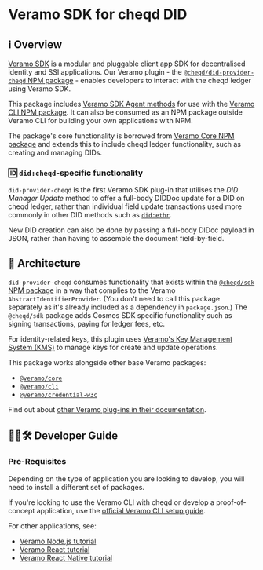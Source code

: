 # Veramo SDK for cheqd DID

## ℹ️ Overview

[Veramo SDK](https://veramo.io/) is a modular and pluggable client app SDK for decentralised identity and SSI applications. Our Veramo plugin - the [`@cheqd/did-provider-cheqd` NPM package](https://www.npmjs.com/package/@cheqd/did-provider-cheqd) - enables developers to interact with the cheqd ledger using Veramo SDK.

This package includes [Veramo SDK Agent methods](https://veramo.io/docs/veramo_agent/plugins) for use with the [Veramo CLI NPM package](https://www.npmjs.com/package/@veramo/cli). It can also be consumed as an NPM package outside Veramo CLI for building your own applications with NPM.

The package's core functionality is borrowed from [Veramo Core NPM package](https://www.npmjs.com/package/@veramo/core) and extends this to include cheqd ledger functionality, such as creating and managing DIDs.

### 🆔 `did:cheqd`-specific functionality

`did-provider-cheqd` is the first Veramo SDK plug-in that utilises the *DID Manager Update* method to offer a full-body DIDDoc update for a DID on cheqd ledger, rather than individual field update transactions used more commonly in other DID methods such as [`did:ethr`](https://developer.uport.me/ethr-did/docs/index).

New DID creation can also be done by passing a full-body DIDoc payload in JSON, rather than having to assemble the document field-by-field.

## 📝 Architecture

`did-provider-cheqd` consumes functionality that exists within the [`@cheqd/sdk` NPM package](https://www.npmjs.com/package/@cheqd/sdk) in a way that complies to the Veramo `AbstractIdentifierProvider`. (You don't need to call this package separately as it's already included as a dependency in `package.json`.) The `@cheqd/sdk` package adds Cosmos SDK specific functionality such as signing transactions, paying for ledger fees, etc.

For identity-related keys, this plugin uses [Veramo's Key Management System (KMS)](https://www.npmjs.com/package/@veramo/key-manager) to manage keys for create and update operations.

This package works alongside other base Veramo packages:

* [`@veramo/core`](https://www.npmjs.com/package/@veramo/core)
* [`@veramo/cli`](https://www.npmjs.com/package/@veramo/cli)
* [`@veramo/credential-w3c`](https://www.npmjs.com/package/@veramo/credential-w3c)

Find out about [other Veramo plug-ins in their documentation](https://veramo.io/docs/veramo_agent/plugins/).

## 🧑‍💻🛠 Developer Guide

### Pre-Requisites

Depending on the type of application you are looking to develop, you will need to install a different set of packages.

If you're looking to use the Veramo CLI with cheqd or develop a proof-of-concept application, use the [official Veramo CLI setup guide](https://veramo.io/docs/veramo_agent/cli_tool/).

For other applications, see:

* [Veramo Node.js tutorial](https://veramo.io/docs/node_tutorials/node_setup_identifiers)
* [Veramo React tutorial](https://veramo.io/docs/react_tutorials/react_setup_resolver)
* [Veramo React Native tutorial](https://veramo.io/docs/react_native_tutorials/react_native_setup_identifiers)

